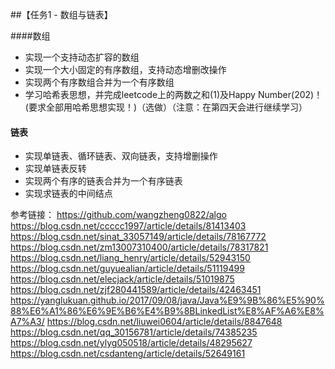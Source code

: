 ##【任务1 - 数组与链表】

####数组
* 实现一个支持动态扩容的数组
* 实现一个大小固定的有序数组，支持动态增删改操作
* 实现两个有序数组合并为一个有序数组
* 学习哈希表思想，并完成leetcode上的两数之和(1)及Happy  Number(202)！(要求全部用哈希思想实现！)（选做）（注意：在第四天会进行继续学习）

#### 链表
* 实现单链表、循环链表、双向链表，支持增删操作
* 实现单链表反转
* 实现两个有序的链表合并为一个有序链表
* 实现求链表的中间结点

参考链接：
https://github.com/wangzheng0822/algo
https://blog.csdn.net/ccccc1997/article/details/81413403
https://blog.csdn.net/sinat_33057149/article/details/78167772
https://blog.csdn.net/zm13007310400/article/details/78317821
https://blog.csdn.net/liang_henry/article/details/52943150
https://blog.csdn.net/guyuealian/article/details/51119499
https://blog.csdn.net/elecjack/article/details/51019875
https://blog.csdn.net/zjf280441589/article/details/42463451
https://yanglukuan.github.io/2017/09/08/java/Java%E9%9B%86%E5%90%88%E6%A1%86%E6%9E%B6%E4%B9%8BLinkedList%E8%AF%A6%E8%A7%A3/
https://blog.csdn.net/liuwei0604/article/details/8847648
https://blog.csdn.net/qq_30156781/article/details/74385235
https://blog.csdn.net/ylyg050518/article/details/48295627
https://blog.csdn.net/csdanteng/article/details/52649161